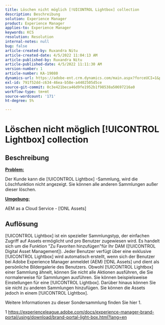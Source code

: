 ```yaml
---
title: Löschen nicht möglich [!UICONTROL Lightbox] collection
description: Beschreibung
solution: Experience Manager
product: Experience Manager
applies-to: Experience Manager
keywords: KCS
resolution: Resolution
internal-notes: null
bug: false
article-created-by: Ruxandra Nitu
article-created-date: 4/5/2022 11:04:13 AM
article-published-by: Ruxandra Nitu
article-published-date: 4/5/2022 11:11:30 AM
version-number: 1
article-number: KA-19080
dynamics-url: https://adobe-ent.crm.dynamics.com/main.aspx?forceUCI=1&pagetype=entityrecord&etn=knowledgearticle&id=970c3b1e-d0b4-ec11-983f-000d3a5d0d94
exl-id: 791f52dd-c634-46ea-b58e-a4402505d5ce
source-git-commit: 0c3e421beca46d9fe1952b1f98538a50697216a0
workflow-type: tm+mt
source-wordcount: '171'
ht-degree: 5%

---
```


# Löschen nicht möglich [!UICONTROL Lightbox] collection

## Beschreibung


<u><b>Problem:</b></u>

Der Kunde kann die [!UICONTROL Lightbox] -Sammlung, wird die Löschfunktion nicht angezeigt. Sie können alle anderen Sammlungen außer dieser löschen.

<u><b>Umgebung:</b></u>

AEM as a Cloud Service - [!DNL Assets]


## Auflösung


[!UICONTROL Lightbox] ist ein spezieller Sammlungstyp, der einfachen Zugriff auf Assets ermöglicht und pro Benutzer zugewiesen wird. Es handelt sich um die Funktion &quot;Zu Favoriten hinzufügen&quot;für Ihr DAM ([!UICONTROL Digital Asset Management]). Jeder Benutzer verfügt über eine exklusive [!UICONTROL Lightbox] wird automatisch erstellt, wenn sich der Benutzer bei Adobe Experience Manager anmeldet (AEM) [!DNL Assets] und dient als persönliche Bildergalerie des Benutzers.
Obwohl [!UICONTROL Lightbox] einer Sammlung ähnelt, können Sie nicht alle Aktionen ausführen, die Sie normalerweise für Sammlungen ausführen. Sie können beispielsweise Einstellungen für eine [!UICONTROL Lightbox]. Darüber hinaus können Sie sie nicht zu anderen Sammlungen hinzufügen. Sie können die Assets jedoch in einem [!UICONTROL Lightbox].

Weitere Informationen zu dieser Sondersammlung finden Sie hier 1.



1 https://experienceleague.adobe.com/docs/experience-manager-brand-portal/using/download/brand-portal-light-box.html?lang=en
